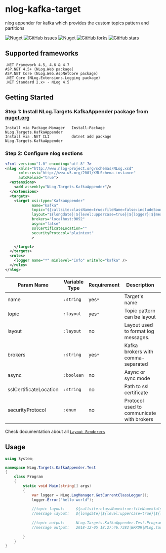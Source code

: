 # nlog-kafka-target
nlog appender for kafka which provides the custom topics pattern and partitions

![Nuget](https://img.shields.io/nuget/dt/NLog.Targets.KafkaAppender)
[![GitHub issues](https://img.shields.io/github/issues/hayrullahcansu/nlog-kafka-target)](https://github.com/hayrullahcansu/nlog-kafka-target/issues)
![Nuget](https://img.shields.io/nuget/v/NLog.Targets.KafkaAppender)
[![GitHub forks](https://img.shields.io/github/forks/hayrullahcansu/nlog-kafka-target)](https://github.com/hayrullahcansu/nlog-kafka-target/network)
[![GitHub stars](https://img.shields.io/github/stars/hayrullahcansu/nlog-kafka-target)](https://github.com/hayrullahcansu/nlog-kafka-target/stargazers)


## Supported frameworks 
```
.NET Framework 4.5, 4.6 & 4.7
ASP.NET 4.5+ (NLog.Web package)
ASP.NET Core (NLog.Web.AspNetCore package)
.NET Core (NLog.Extensions.Logging package)
.NET Standard 2.x+ - NLog 4.5
```

## Getting Started
### Step 1: Install NLog.Targets.KafkaAppender package from [nuget.org](https://www.nuget.org/packages/NLog.Targets.KafkaAppender/)
```
Install via Package-Manager   Install-Package NLog.Targets.KafkaAppender
Install via .NET CLI          dotnet add package NLog.Targets.KafkaAppender
```
### Step 2: Configure nlog sections

```xml
<?xml version="1.0" encoding="utf-8" ?>
<nlog xmlns="http://www.nlog-project.org/schemas/NLog.xsd"
      xmlns:xsi="http://www.w3.org/2001/XMLSchema-instance"
      autoReload="true">
  <extensions>
    <add assembly="NLog.Targets.KafkaAppender"/>
  </extensions>
  <targets>
    <target xsi:type="KafkaAppender"
            name="kafka"
            topic="${callsite:className=true:fileName=false:includeSourcePath=false:methodName=true}"
            layout="${longdate}|${level:uppercase=true}|${logger}|${message}"
            brokers="localhost:9092"
            async="false"
            sslCertificateLocation=""
            securityProtocol="plaintext"
            >

    </target>
  </targets>
  <rules>
    <logger name="*" minlevel="Info" writeTo="kafka" />
  </rules>
</nlog>
```
| Param Name              | Variable Type | Requirement | Description                               | Default                                                                             | Possible values                            |
|-------------------------|---------------|-------------|-------------------------------------------|-------------------------------------------------------------------------------------|--------------------------------------------|
| name                    | `:string`     |    yes`*`   | Target's name                             |                                                                                     |                                            |
| topic                   | `:layout`     |    yes`*`   | Topic pattern can be layout               | `${logger}`                                                                         |                                            |
| layout                  | `:layout`     |      no     | Layout used to format log messages.       | `${longdate}|${level:uppercase=true}|${logger}|${message}`                          |                                            |
| brokers                 | `:string`     |    yes`*`   | Kafka brokers with comma-separated        |                                                                                     |                                            |
| async                   | `:boolean`    |      no     | Async or sync mode                        | `false`                                                                             |                                            |
| sslCertificateLocation  | `:string`     |      no     | Path to ssl certificate                   |                                                                                     |                                            |
| securityProtocol        | `:enum`       |      no     | Protocol used to communicate with brokers | `plaintext`                                                                         | `Plaintext` `Ssl` `SaslPlaintext` `SaslSsl`|


Check documentation about all [`Layout Renderers`](https://nlog-project.org/config/?tab=layout-renderers)


## Usage

```cs
using System;

namespace NLog.Targets.KafkaAppender.Test
{
    class Program
    {
        static void Main(string[] args)
        {
            var logger = NLog.LogManager.GetCurrentClassLogger();
            logger.Error("hello world");
            
            //topic layout:     ${callsite:className=true:fileName=false:includeSourcePath=false:methodName=true}
            //message layout:   ${longdate}|${level:uppercase=true}|${logger}|${message}
            
            //topic output:     NLog.Targets.KafkaAppender.Test.Program.Main
            //message output:   2018-12-05 18:27:46.7382|ERROR|NLog.Targets.KafkaAppender.Test.Program|hello world 
            
        }
    }
}

```
